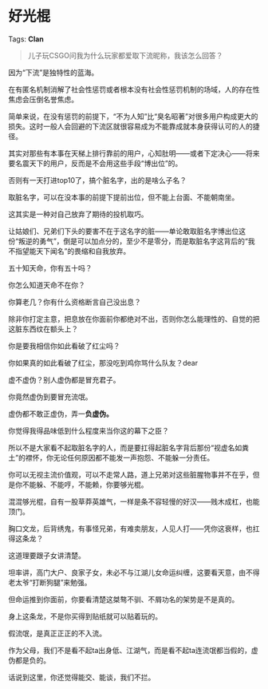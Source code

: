 # 好光棍

Tags: **Clan**

> 儿子玩CSGO问我为什么玩家都爱取下流昵称，我该怎么回答？



因为“下流”是独特性的蓝海。

在有匿名机制消解了社会性惩罚或者根本没有社会性惩罚机制的场域，人的存在性焦虑会压倒名誉焦虑。

简单来说，在没有惩罚的前提下，“不为人知”比“臭名昭著”对很多用户构成更大的损失。这时一般人会回避的下流区就很容易成为不能靠成就本身获得认可的人的捷径。

其实对那些有本事在天梯上排行靠前的用户，心知肚明——或者下定决心——将来要名震天下的用户，反而是不会用这些手段“博出位”的。

否则有一天打进top10了，搞个脏名字，出的是啥么子名？

取脏名字，可以在没本事的前提下提前出位，但不能上台面、不能朝南坐。

这其实是一种对自己放弃了期待的投机取巧。

让姑娘们、兄弟们下头的要害不在于这名字的脏——单论敢取脏名字博出位这份“叛逆的勇气”，倒是可以加点分的，至少不是零分，而是取脏名字这背后的“我不指望能天下闻名”的畏缩和自我放弃。

五十知天命，你有五十吗？

你怎么知道天命不在你？

你算老几？你有什么资格断言自己没出息？

除非你打定主意，把息放在你面前你都绝对不出，否则你怎么能理性的、自觉的把这脏东西纹在额头上？

你是要我相信你如此看破了红尘吗？

你如果真的如此看破了红尘，那没吃到鸡你骂什么队友？dear

虚不虚伪？别人虚伪都是冒充君子。

你竟然虚伪到要冒充流氓。

虚伪都不敢正虚伪，弄一**负虚伪。**

你觉得我得品味低到什么程度来当你这的幕下之臣？

所以不是大家看不起取脏名字的人，而是要扛得起脏名字背后那份“视虚名如粪土”的襟怀，你无论任何原因都不能发一声抱怨、不能躲一分责任。

你可以无视主流价值观，可以不走常人路，道上兄弟对这些脏腥物事并不在乎，但是你不能躲、不能哼，不能赖，你要够光棍。

混混够光棍，自有一股草莽英雄气，一样是条不容轻慢的好汉——贱木成杠，也能顶门。

胸口文龙，后背绣鬼，有事怪兄弟，有难卖朋友，人见人打——凭你这衰样，也扛得这条龙？

这道理要跟子女讲清楚。

坦率讲，高门大户、良家子女，未必不与江湖儿女命运纠缠，这要看天意，由不得老太爷“打断狗腿”来勉强。

但命运推到你面前，你要看清楚这桀骜不驯、不屑功名的架势是不是真的。

身上这条龙，不是你买得到贴纸就可以贴着玩的。

假流氓，是真正正正的不入流。

作为父母，我们不是看不起ta出身低、江湖气，而是看不起ta连流氓都当假的，虚伪都是负的。

话说到这里，你还觉得能交、能谈，我们不拦。



